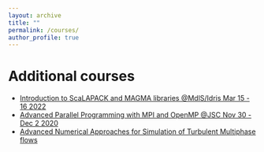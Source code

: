 ```yaml
---
layout: archive
title: ""
permalink: /courses/
author_profile: true
---
```


Additional courses
======
* [Introduction to ScaLAPACK and MAGMA libraries @MdlS/Idris Mar 15 - 16 2022](../files/scalapack_magma.pdf)
* [Advanced Parallel Programming with MPI and OpenMP @JSC  Nov 30 - Dec 2 2020](../files/advanced_mpi_openmp.pdf)
* [Advanced Numerical Approaches for Simulation of Turbulent Multiphase flows](../files/multiphase.pdf)